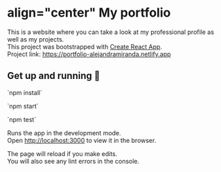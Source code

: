 # align="center" My portfolio

This is a website where you can take a look at my professional profile as well as my projects.
<br />This project was bootstrapped with [Create React App](https://github.com/facebook/create-react-app).
<br />Project link: https://portfolio-alejandramiranda.netlify.app


## Get up and running :rocket:
<p>`npm install`</p>
<p>`npm start`</p>
<p>`npm test`</p>


Runs the app in the development mode.\
Open [http://localhost:3000](http://localhost:3000) to view it in the browser.

The page will reload if you make edits.\
You will also see any lint errors in the console.





